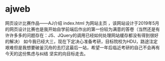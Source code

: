 # ajweb
网页设计比赛作品——AJ介绍
index.html 为网站主页 ，该网站设计于2019年5月的网页设计比赛也是我开始自学前端后作出的第一份较为满意的答卷（当然还是有许许多多的问题存在：JS、JQuery的调用已经如何处理网站缓存都没有得到很好的解决）
如今我已经大三，现在下定决心准备考研，目标院校为HDU，路途注定艰难但是我想要破釜沉舟的去打这最后一站，希望一年后临近考研的自己不会再有今天的这份焦虑与纠结
坚实的向目标走去。
